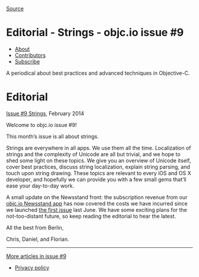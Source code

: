 [Source](http://www.objc.io/issue-9/editorial.html "Permalink to Editorial - Strings - objc.io issue #9 ")

# Editorial - Strings - objc.io issue #9 

  * [About][1]
  * [Contributors][2]
  * [Subscribe][3]

A periodical about best practices and advanced techniques in Objective-C.

# Editorial

[Issue #9 Strings][4], February 2014

Welcome to objc.io issue #9!

This month’s issue is all about strings.

Strings are everywhere in all apps. We use them all the time. Localization of strings and the complexity of Unicode are all but trivial, and we hope to shed some light on these topics. We give you an overview of Unicode itself, cover best practices, discuss string localization, explain string parsing, and touch upon string drawing. These topics are relevant to every iOS and OS X developer, and hopefully we can provide you with a few small gems that’ll ease your day-to-day work.

A small update on the Newsstand front: the subscription revenue from our [objc.io Newsstand app][5] has now covered the costs we have incurred since we launched [the first issue][6] last June. We have some exciting plans for the not-too-distant future, so keep reading the editorial to hear the latest.

All the best from Berlin,

Chris, Daniel, and Florian.




* * *

[More articles in issue #9][7]

  * [Privacy policy][8]

   [1]: http://www.objc.io/about.html
   [2]: http://www.objc.io/contributors.html
   [3]: http://www.objc.io/subscribe.html
   [4]: http://www.objc.io/issue-9/index.html
   [5]: https://itunes.apple.com/de/app/objc.io/id683718429
   [6]: http://www.objc.io/issue-1
   [7]: http://www.objc.io/issue-9
   [8]: http://www.objc.io/privacy.html
